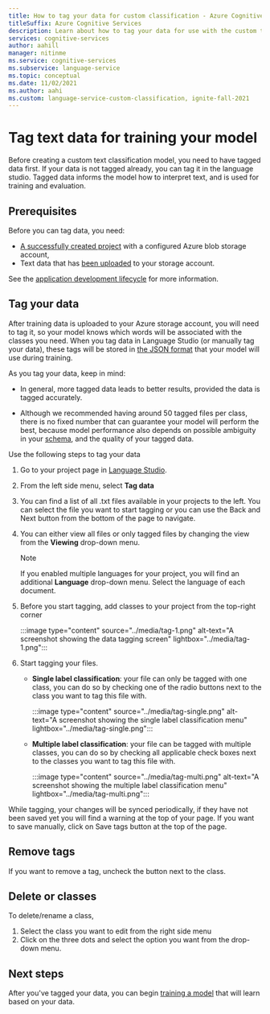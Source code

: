 ```yaml
---
title: How to tag your data for custom classification - Azure Cognitive Services
titleSuffix: Azure Cognitive Services
description: Learn about how to tag your data for use with the custom text classification API.
services: cognitive-services
author: aahill
manager: nitinme
ms.service: cognitive-services
ms.subservice: language-service
ms.topic: conceptual
ms.date: 11/02/2021
ms.author: aahi
ms.custom: language-service-custom-classification, ignite-fall-2021
---
```


# Tag text data for training your model 

Before creating a custom text classification model, you need to have tagged data first. If your data is not tagged already, you can tag it in the language studio. Tagged data informs the model how to interpret text, and is used for training and evaluation.

## Prerequisites

Before you can tag data, you need:
* [A successfully created project](create-project.md) with a configured Azure blob storage account, 
* Text data that has [been uploaded](create-project.md#prepare-training-data) to your storage account.

See the [application development lifecycle](../overview.md#project-development-lifecycle) for more information.

<!--Tagging your data will let you [train your model](train-model.md), [evaluate it](train-model.md), and use it to [classify text](call-api.md).-->

## Tag your data

After training data is uploaded to your Azure storage account, you will need to tag it, so your model knows which words will be associated with the classes you need. When you tag data in Language Studio (or manually tag your data), these tags will be stored in [the JSON format](../concepts/data-formats.md) that your model will use during training. 

As you tag your data, keep in mind:

* In general, more tagged data leads to better results, provided the data is tagged accurately.

* Although we recommended having around 50 tagged files per class, there is no fixed number that can guarantee your model will perform the best, because model performance also depends on possible ambiguity in your [schema](design-schema.md), and the quality of your tagged data.

Use the following steps to tag your data

1. Go to your project page in [Language Studio](https://aka.ms/custom-classification).

1. From the left side menu, select **Tag data**

3. You can find a list of all .txt files available in your projects to the left. You can select the file you want to start tagging or you can use the Back and Next button from the bottom of the page to navigate.  
    
4.  You can either view all files or only tagged files by changing the view from the **Viewing** drop-down menu. 

    > [!NOTE]
    > If you enabled multiple languages for your project, you will find an additional **Language** drop-down menu. Select the language of each document.

5. Before you start tagging, add classes to your project from the top-right corner


    :::image type="content" source="../media/tag-1.png" alt-text="A screenshot showing the data tagging screen" lightbox="../media/tag-1.png":::

6. Start tagging your files.

    * **Single label classification**: your file can only be tagged with one class, you can do so by checking one of the radio buttons next to the class you want to tag this file with.

      :::image type="content" source="../media/tag-single.png" alt-text="A screenshot showing the single label classification menu" lightbox="../media/tag-single.png":::

    * **Multiple label classification**: your file can be tagged with multiple classes, you can do so by checking all applicable check boxes next to the classes you want to tag this file with.

      :::image type="content" source="../media/tag-multi.png" alt-text="A screenshot showing the multiple label classification menu" lightbox="../media/tag-multi.png":::

While tagging, your changes will be synced periodically, if they have not been saved yet you will find a warning at the top of your page. If you want to save manually, click on Save tags button at the top of the page.

## Remove tags

If you want to remove a tag, uncheck the button next to the class.

## Delete or classes

To delete/rename a class,

1. Select the class you want to edit from the right side menu
2. Click on the three dots and select the option you want from the drop-down menu.

## Next steps

After you've tagged your data, you can begin [training a model](train-model.md) that will learn based on your data.
